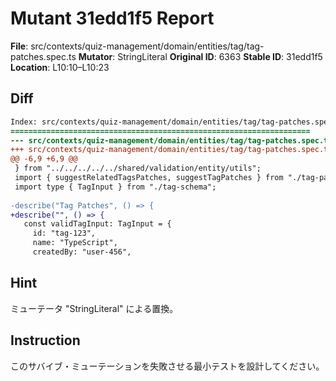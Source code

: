 # Mutant 31edd1f5 Report

**File**: src/contexts/quiz-management/domain/entities/tag/tag-patches.spec.ts
**Mutator**: StringLiteral
**Original ID**: 6363
**Stable ID**: 31edd1f5
**Location**: L10:10–L10:23

## Diff

```diff
Index: src/contexts/quiz-management/domain/entities/tag/tag-patches.spec.ts
===================================================================
--- src/contexts/quiz-management/domain/entities/tag/tag-patches.spec.ts	original
+++ src/contexts/quiz-management/domain/entities/tag/tag-patches.spec.ts	mutated #6363
@@ -6,9 +6,9 @@
 } from "../../../../../shared/validation/entity/utils";
 import { suggestRelatedTagsPatches, suggestTagPatches } from "./tag-patches";
 import type { TagInput } from "./tag-schema";
 
-describe("Tag Patches", () => {
+describe("", () => {
   const validTagInput: TagInput = {
     id: "tag-123",
     name: "TypeScript",
     createdBy: "user-456",
```

## Hint

ミューテータ "StringLiteral" による置換。

## Instruction

このサバイブ・ミューテーションを失敗させる最小テストを設計してください。
